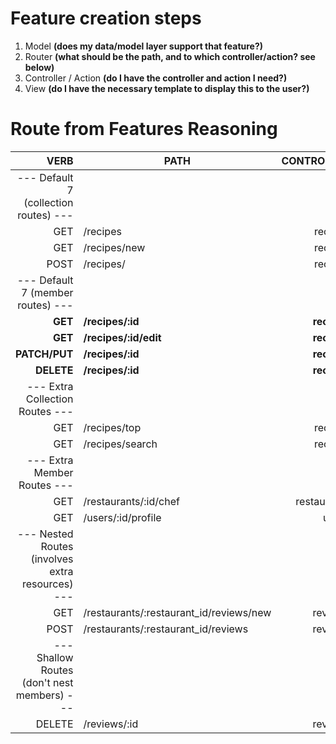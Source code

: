 # Feature creation steps
1. Model **(does my data/model layer support that feature?)**
2. Router **(what should be the path, and to which controller/action? see below)**
3. Controller / Action **(do I have the controller and action I need?)**
4. View **(do I have the necessary template to display this to the user?)**

# Route from Features Reasoning
|                                             VERB | PATH                                    |  CONTROLLER | ACTIONS     |
| -----------------------------------------------: | --------------------------------------- | ----------: | ----------- |
|            --- Default 7 (collection routes) --- |                                         |             |             |
|                                              GET | /recipes                                |     recipes | index       |
|                                              GET | /recipes/new                            |     recipes | new         |
|                                             POST | /recipes/                               |     recipes | create      |
|                --- Default 7 (member routes) --- |                                         |             |             |
|                                          **GET** | **/recipes/:id**                        | **recipes** | **show**    |
|                                          **GET** | **/recipes/:id/edit**                   | **recipes** | **edit**    |
|                                    **PATCH/PUT** | **/recipes/:id**                        | **recipes** | **update**  |
|                                       **DELETE** | **/recipes/:id**                        | **recipes** | **destroy** |
|                  --- Extra Collection Routes --- |                                         |             |             |
|                                              GET | /recipes/top                            |     recipes | top         |
|                                              GET | /recipes/search                         |     recipes | search      |
|                      --- Extra Member Routes --- |                                         |             |             |
|                                              GET | /restaurants/:id/chef                   | restaurants | chef        |
|                                              GET | /users/:id/profile                      |       users | profile     |
| --- Nested Routes (involves extra resources) --- |                                         |             |             |
|                                              GET | /restaurants/:restaurant_id/reviews/new |     reviews | new         |
|                                             POST | /restaurants/:restaurant_id/reviews     |     reviews | create      |
|      --- Shallow Routes (don't nest members) --- |                                         |             |             |
|                                           DELETE | /reviews/:id                            |     reviews | destroy     |

